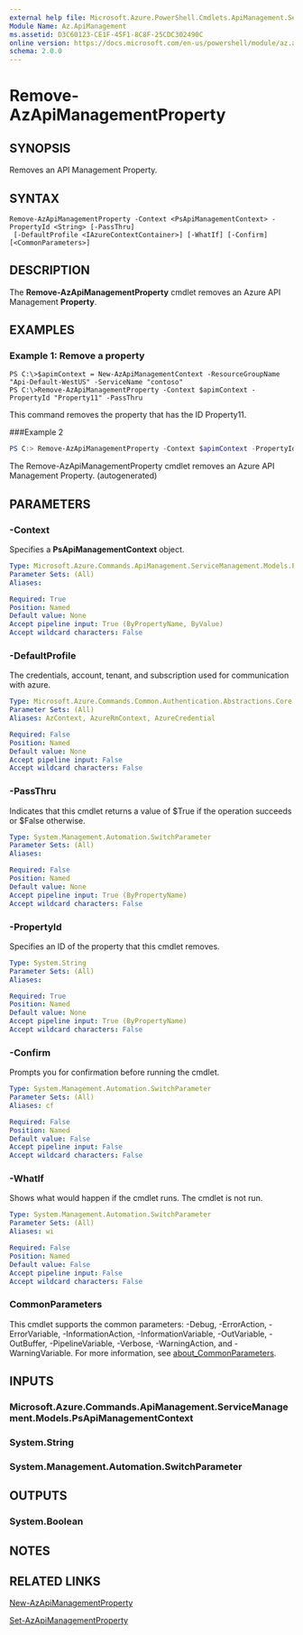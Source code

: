 ```yaml
---
external help file: Microsoft.Azure.PowerShell.Cmdlets.ApiManagement.ServiceManagement.dll-Help.xml
Module Name: Az.ApiManagement
ms.assetid: D3C60123-CE1F-45F1-8C8F-25CDC302490C
online version: https://docs.microsoft.com/en-us/powershell/module/az.apimanagement/remove-azapimanagementproperty
schema: 2.0.0
---
```


# Remove-AzApiManagementProperty

## SYNOPSIS
Removes an API Management Property.

## SYNTAX

```
Remove-AzApiManagementProperty -Context <PsApiManagementContext> -PropertyId <String> [-PassThru]
 [-DefaultProfile <IAzureContextContainer>] [-WhatIf] [-Confirm] [<CommonParameters>]
```

## DESCRIPTION
The **Remove-AzApiManagementProperty** cmdlet removes an Azure API Management **Property**.

## EXAMPLES

### Example 1: Remove a property
```
PS C:\>$apimContext = New-AzApiManagementContext -ResourceGroupName "Api-Default-WestUS" -ServiceName "contoso"
PS C:\>Remove-AzApiManagementProperty -Context $apimContext -PropertyId "Property11" -PassThru
```

This command removes the property that has the ID Property11.

###Example 2
```powershell <!-- Aladdin Generated Example --> 
PS C:> Remove-AzApiManagementProperty -Context $apimContext -PropertyId Property11
```

The Remove-AzApiManagementProperty cmdlet removes an Azure API Management Property. (autogenerated)

## PARAMETERS

### -Context
Specifies a **PsApiManagementContext** object.

```yaml
Type: Microsoft.Azure.Commands.ApiManagement.ServiceManagement.Models.PsApiManagementContext
Parameter Sets: (All)
Aliases:

Required: True
Position: Named
Default value: None
Accept pipeline input: True (ByPropertyName, ByValue)
Accept wildcard characters: False
```

### -DefaultProfile
The credentials, account, tenant, and subscription used for communication with azure.

```yaml
Type: Microsoft.Azure.Commands.Common.Authentication.Abstractions.Core.IAzureContextContainer
Parameter Sets: (All)
Aliases: AzContext, AzureRmContext, AzureCredential

Required: False
Position: Named
Default value: None
Accept pipeline input: False
Accept wildcard characters: False
```

### -PassThru
Indicates that this cmdlet returns a value of $True if the operation succeeds or $False otherwise.

```yaml
Type: System.Management.Automation.SwitchParameter
Parameter Sets: (All)
Aliases:

Required: False
Position: Named
Default value: None
Accept pipeline input: True (ByPropertyName)
Accept wildcard characters: False
```

### -PropertyId
Specifies an ID of the property that this cmdlet removes.

```yaml
Type: System.String
Parameter Sets: (All)
Aliases:

Required: True
Position: Named
Default value: None
Accept pipeline input: True (ByPropertyName)
Accept wildcard characters: False
```

### -Confirm
Prompts you for confirmation before running the cmdlet.

```yaml
Type: System.Management.Automation.SwitchParameter
Parameter Sets: (All)
Aliases: cf

Required: False
Position: Named
Default value: False
Accept pipeline input: False
Accept wildcard characters: False
```

### -WhatIf
Shows what would happen if the cmdlet runs.
The cmdlet is not run.

```yaml
Type: System.Management.Automation.SwitchParameter
Parameter Sets: (All)
Aliases: wi

Required: False
Position: Named
Default value: False
Accept pipeline input: False
Accept wildcard characters: False
```

### CommonParameters
This cmdlet supports the common parameters: -Debug, -ErrorAction, -ErrorVariable, -InformationAction, -InformationVariable, -OutVariable, -OutBuffer, -PipelineVariable, -Verbose, -WarningAction, and -WarningVariable. For more information, see [about_CommonParameters](http://go.microsoft.com/fwlink/?LinkID=113216).

## INPUTS

### Microsoft.Azure.Commands.ApiManagement.ServiceManagement.Models.PsApiManagementContext

### System.String

### System.Management.Automation.SwitchParameter

## OUTPUTS

### System.Boolean

## NOTES

## RELATED LINKS

[New-AzApiManagementProperty](./New-AzApiManagementProperty.md)

[Set-AzApiManagementProperty](./Set-AzApiManagementProperty.md)


